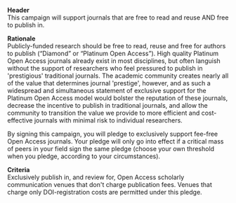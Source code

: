 **Header**\
This campaign will support journals that are free to read and reuse AND free to publish in.

**Rationale**\
Publicly-funded research should be free to read, reuse and free for authors to publish (“Diamond” or “Platinum Open Access”). High quality Platinum Open Access journals already exist in most disciplines, but often languish without the support of researchers who feel pressured to publish in 'prestigious' traditional journals. The academic community creates nearly all of the value that determines journal 'prestige', however, and as such a widespread and simultaneous statement of exclusive support for the Platinum Open Access model would bolster the reputation of these journals, decrease the incentive to publish in traditional journals, and allow the community to transition the value we provide to more efficient and cost-effective journals with minimal risk to individual researchers.

By signing this campaign, you will pledge to exclusively support fee-free Open Access journals. Your pledge will only go into effect if a critical mass of peers in your field sign the same pledge (choose your own threshold when you pledge, according to your circumstances).

**Criteria**\
Exclusively publish in, and review for, Open Access scholarly communication venues that don't charge publication fees. Venues that charge only DOI-registration costs are permitted under this pledge.
